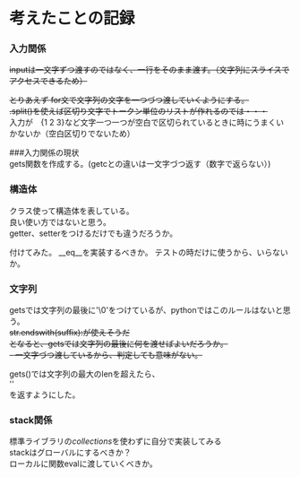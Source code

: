 # 考えたことの記録

### 入力関係
~~inputは一文字ずつ渡すのではなく、一行をそのまま渡す。（文字列にスライスでアクセスできるため）~~  
  
~~とりあえず for文で文字列の文字を一つづつ渡していくようにする。~~   
~~.split()を使えば区切り文字でトークン単位のリストが作れるのでは・・・~~  
入力が　{1 2 3}など文字一つ一つが空白で区切られているときに時にうまくいかないか（空白区切りでないため）

###入力関係の現状  
gets関数を作成する。(getcとの違いは一文字づつ返す（数字で返らない）)

### 構造体
クラス使って構造体を表している。  
良い使い方ではないと思う。  
getter、setterをつけるだけでも違うだろうか。

付けてみた。
__eq__を実装するべきか。
テストの時だけに使うから、いらないか。

### 文字列
getsでは文字列の最後に'\0'をつけているが、pythonではこのルールはないと思う。  
~~str.endswith(suffix):が使えそうだ~~  
~~となると、getsでは文字列の最後に何を渡せばよいだろうか。~~  
~~- 一文字づつ渡しているから、判定しても意味がない。~~

gets()では文字列の最大のlenを超えたら、  
''  
を返すようにした。

### stack関係
標準ライブラリの*collections*を使わずに自分で実装してみる  
stackはグローバルにするべきか？  
ローカルに関数evalに渡していくべきか。